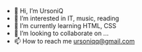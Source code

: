 - 👋 Hi, I’m UrsoniQ
- 👀 I’m interested in IT, music, reading
- 🌱 I’m currently learning HTML, CSS
- 💞️ I’m looking to collaborate on ...
- 📫 How to reach me ursoniqq@gmail.com

<!---
UrsoniQ/UrsoniQ is a ✨ special ✨ repository because its `README.md` (this file) appears on your GitHub profile.
You can click the Preview link to take a look at your changes.
--->
